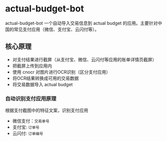 # actual-budget-bot

actual-budget-bot 一个自动导入交易信息到 actual budget 的应用。主要针对中国的常见支付应用（微信、支付宝、云闪付等）。

## 核心原理

- 对支付结果进行截屏（从支付宝、微信、云闪付等应用的账单详情页截屏）
- 把截屏上传到应用内
- 使用 cnocr 对图片进行OCR识别（区分支付应用）
- 将OCR结果转换成可用的交易数据
- 将交易数据导入 actual budget

### 自动识别支付应用原理

根据支付截图中的特征文案，识别支付应用

- 微信支付：`交易单号`
- 支付宝: `订单号`
- 云闪付: `订单编号`
